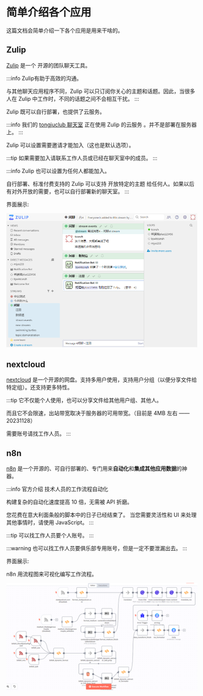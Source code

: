# 简单介绍各个应用

这篇文档会简单介绍一下各个应用是用来干啥的。

## Zulip

[Zulip](https://zulip.com) 是一个 开源的团队聊天工具。

:::info Zulip有助于高效的沟通。

与其他聊天应用程序不同，Zulip 可以只订阅你关心的主题和话题。因此，当很多人在 Zulip 中工作时，不同的话题之间不会相互干扰。
:::

Zulip 既可以自行部署，也提供了云服务。

:::info
我们的 [tongjuclub 聊天室](https://tongjuclub.zulipchat.com/) 正在使用 Zulip 的云服务 。并不是部署在服务器上。
:::

Zulip 可以设置需要邀请才能加入（这也是默认选项）。

:::tip
如果需要加入请联系工作人员或已经在聊天室中的成员。
:::

:::info
Zulip 也可以设置为任何人都能加入。

自行部署、标准付费支持的 Zulip 可以支持 开放特定的主题 给任何人。如果以后有对外开放的需要，也可以自行部署新的聊天室。
:::

界面展示:

![Zulip的UI界面](02_zulip_ui.png)

## nextcloud

[nextcloud](https://nextcloud.com/) 是一个开源的网盘。支持多用户使用，支持用户分组（以便分享文件给特定组）。还支持更多特性。

:::tip
它不仅能个人使用，也可以分享文件给其他用户组、其他人。

而且它不会限速，出站带宽取决于服务器的可用带宽。（目前是 4MB 左右 —— 20231128）

需要账号请找工作人员。
:::

## n8n

[n8n](https://n8n.io/) 是一个开源的、可自行部署的、专门用来**自动化**和**集成其他应用数据**的神器。

:::info 官方介绍
技术人员的工作流程自动化

构建复杂的自动化速度提高 10 倍，无需被 API 折磨。

您花费在意大利面条般的脚本中的日子已经结束了。 当您需要灵活性和 UI 来处理其他事情时，请使用 JavaScript。
:::

:::tip
可以找工作人员要个人账号。
:::

:::warning
也可以找工作人员要俱乐部专用账号，但是一定不要泄漏出去。
:::

界面展示:

n8n 用流程图来可视化编写工作流程。

![n8n的UI界面](02_n8n_ui.png)